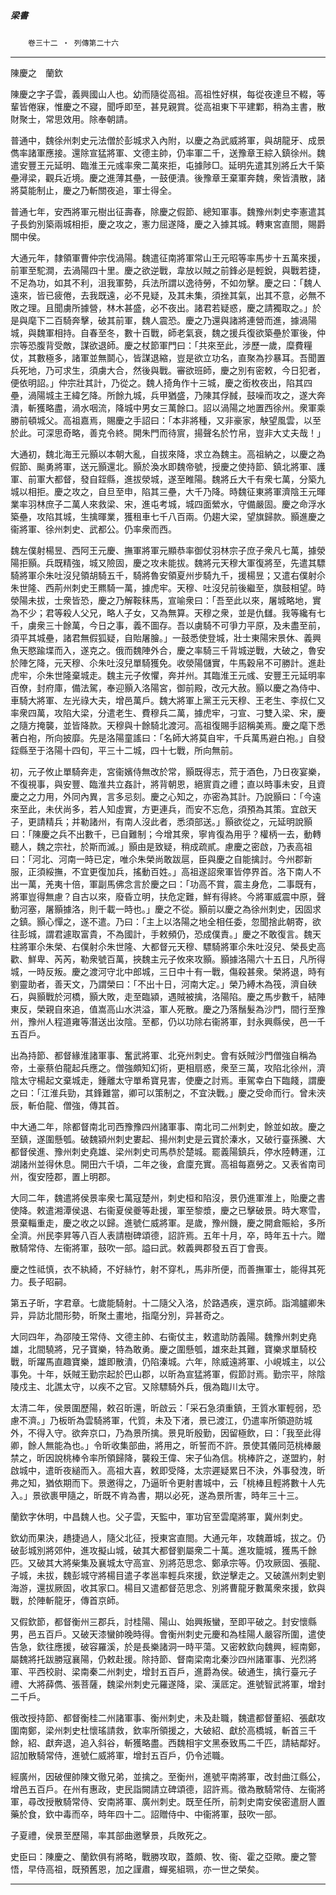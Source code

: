

##### 梁書
　　`卷三十二 ‧ 列傳第二十六`

* * *

陳慶之　蘭欽

陳慶之字子雲，義興國山人也。幼而隨從高祖。高祖性好棋，每從夜達旦不輟，等輩皆倦寐，惟慶之不寢，聞呼即至，甚見親賞。從高祖東下平建鄴，稍為主書，散財聚士，常思效用。除奉朝請。

普通中，魏徐州刺史元法僧於彭城求入內附，以慶之為武威將軍，與胡龍牙、成景儁率諸軍應接。還除宣猛將軍、文德主帥，仍率軍二千，送豫章王綜入鎮徐州。魏遣安豐王元延明、臨淮王元彧率衆二萬來拒，屯據陟□。延明先遣其別將丘大千築壘潯梁，觀兵近境。慶之進薄其壘，一鼓便潰。後豫章王棄軍奔魏，衆皆潰散，諸將莫能制止，慶之乃斬關夜追，軍士得全。

普通七年，安西將軍元樹出征壽春，除慶之假節、總知軍事。魏豫州刺史李憲遣其子長鈞別築兩城相拒，慶之攻之，憲力屈遂降，慶之入據其城。轉東宮直閤，賜爵關中侯。

大通元年，隸領軍曹仲宗伐渦陽。魏遣征南將軍常山王元昭等率馬步十五萬來援，前軍至駝澗，去渦陽四十里。慶之欲逆戰，韋放以賊之前鋒必是輕銳，與戰若捷，不足為功，如其不利，沮我軍勢，兵法所謂以逸待勞，不如勿擊。慶之曰：「魏人遠來，皆已疲倦，去我既遠，必不見疑，及其未集，須挫其氣，出其不意，必無不敗之理。且聞虜所據營，林木甚盛，必不夜出。諸君若疑惑，慶之請獨取之。」於是與麾下二百騎奔擊，破其前軍，魏人震恐。慶之乃還與諸將連營而進，據渦陽城，與魏軍相持。自春至冬，數十百戰，師老氣衰，魏之援兵復欲築壘於軍後，仲宗等恐腹背受敵，謀欲退師。慶之杖節軍門曰：「共來至此，涉歷一歲，糜費糧仗，其數極多，諸軍並無鬬心，皆謀退縮，豈是欲立功名，直聚為抄暴耳。吾聞置兵死地，乃可求生，須虜大合，然後與戰。審欲班師，慶之別有密敕，今日犯者，便依明詔。」仲宗壯其計，乃從之。魏人掎角作十三城，慶之銜枚夜出，陷其四壘，渦陽城主王緯乞降。所餘九城，兵甲猶盛，乃陳其俘馘，鼓噪而攻之，遂大奔潰，斬獲略盡，渦水咽流，降城中男女三萬餘口。詔以渦陽之地置西徐州。衆軍乘勝前頓城父。高祖嘉焉，賜慶之手詔曰：「本非將種，又非豪家，觖望風雲，以至於此。可深思奇略，善克令終。開朱門而待賔，揚聲名於竹帛，豈非大丈夫哉！」

大通初，魏北海王元顥以本朝大亂，自拔來降，求立為魏主。高祖納之，以慶之為假節、飈勇將軍，送元顥還北。顥於渙水即魏帝號，授慶之使持節、鎮北將軍、護軍、前軍大都督，發自銍縣，進拔滎城，遂至睢陽。魏將丘大千有衆七萬，分築九城以相拒。慶之攻之，自旦至申，陷其三壘，大千乃降。時魏征東將軍濟陰王元暉業率羽林庶子二萬人來救梁、宋，進屯考城，城四面縈水，守備嚴固。慶之命浮水築壘，攻陷其城，生擒暉業，獲租車七千八百兩。仍趨大梁，望旗歸款。顥進慶之衞將軍、徐州刺史、武都公。仍率衆而西。

魏左僕射楊昱、西阿王元慶、撫軍將軍元顯恭率御仗羽林宗子庶子衆凡七萬，據滎陽拒顥。兵既精強，城又險固，慶之攻未能拔。魏將元天穆大軍復將至，先遣其驃騎將軍尒朱吐沒兒領胡騎五千，騎將魯安領夏州步騎九千，援楊昱；又遣右僕射尒朱世隆、西荊州刺史王羆騎一萬，據虎牢。天穆、吐沒兒前後繼至，旗鼓相望。時滎陽未拔，士衆皆恐，慶之乃解鞍秣馬，宣喻衆曰：「吾至此以來，屠城略地，實為不少；君等殺人父兄，略人子女，又為無算。天穆之衆，並是仇讎。我等纔有七千，虜衆三十餘萬，今日之事，義不圖存。吾以虜騎不可爭力平原，及未盡至前，須平其城壘，諸君無假狐疑，自貽屠膾。」一鼓悉使登城，壯士東陽宋景休、義興魚天愍踰堞而入，遂克之。俄而魏陣外合，慶之率騎三千背城逆戰，大破之，魯安於陣乞降，元天穆、尒朱吐沒兒單騎獲免。收滎陽儲實，牛馬穀帛不可勝計。進赴虎牢，尒朱世隆棄城走。魏主元子攸懼，奔并州。其臨淮王元彧、安豐王元延明率百僚，封府庫，備法駕，奉迎顥入洛陽宮，御前殿，改元大赦。顥以慶之為侍中、車騎大將軍、左光祿大夫，增邑萬戶。魏大將軍上黨王元天穆、王老生、李叔仁又率衆四萬，攻陷大梁，分遣老生、費穆兵二萬，據虎牢，刁宣、刁雙入梁、宋，慶之隨方掩襲，並皆降款。天穆與十餘騎北渡河。高祖復賜手詔稱美焉。慶之麾下悉著白袍，所向披靡。先是洛陽童謠曰：「名師大將莫自牢，千兵萬馬避白袍。」自發銍縣至于洛陽十四旬，平三十二城，四十七戰，所向無前。

初，元子攸止單騎奔走，宮衞嬪侍無改於常，顥既得志，荒于酒色，乃日夜宴樂，不復視事，與安豐、臨淮共立姦計，將背朝恩，絕賔貢之禮；直以時事未安，且資慶之之力用，外同內異，言多忌刻。慶之心知之，亦密為其計。乃說顥曰：「今遠來至此，未伏尚多，若人知虛實，方更連兵，而安不忘危，須預為其策。宜啟天子，更請精兵；并勒諸州，有南人沒此者，悉須部送。」顥欲從之，元延明說顥曰：「陳慶之兵不出數千，已自難制；今增其衆，寧肯復為用乎？權柄一去，動轉聽人，魏之宗社，於斯而滅。」顥由是致疑，稍成疏貳。慮慶之密啟，乃表高祖曰：「河北、河南一時已定，唯尒朱榮尚敢跋扈，臣與慶之自能擒討。今州郡新服，正須綏撫，不宜更復加兵，搖動百姓。」高祖遂詔衆軍皆停界首。洛下南人不出一萬，羌夷十倍，軍副馬佛念言於慶之曰：「功高不賞，震主身危，二事既有，將軍豈得無慮？自古以來，廢昏立明，扶危定難，鮮有得終。今將軍威震中原，聲動河塞，屠顥據洛，則千載一時也。」慶之不從。顥前以慶之為徐州刺史，因固求之鎮。顥心憚之，遂不遣。乃曰：「主上以洛陽之地全相任委，忽聞捨此朝寄，欲往彭城，謂君遽取富貴，不為國計，手敕頻仍，恐成僕責。」慶之不敢復言。魏天柱將軍尒朱榮、右僕射尒朱世隆、大都督元天穆、驃騎將軍尒朱吐沒兒、榮長史高歡、鮮卑、芮芮，勒衆號百萬，挾魏主元子攸來攻顥。顥據洛陽六十五日，凡所得城，一時反叛。慶之渡河守北中郎城，三日中十有一戰，傷殺甚衆。榮將退，時有劉靈助者，善天文，乃謂榮曰：「不出十日，河南大定。」榮乃縛木為筏，濟自硤石，與顥戰於河橋，顥大敗，走至臨潁，遇賊被擒，洛陽陷。慶之馬步數千，結陣東反，榮親自來追，值嵩高山水洪溢，軍人死散。慶之乃落鬚髮為沙門，間行至豫州，豫州人程道雍等潛送出汝陰。至都，仍以功除右衞將軍，封永興縣侯，邑一千五百戶。

出為持節、都督緣淮諸軍事、奮武將軍、北兗州刺史。會有妖賊沙門僧強自稱為帝，土豪蔡伯龍起兵應之。僧強頗知幻術，更相扇惑，衆至三萬，攻陷北徐州，濟陰太守楊起文棄城走，鍾離太守單希寶見害，使慶之討焉。車駕幸白下臨餞，謂慶之曰：「江淮兵勁，其鋒難當，卿可以策制之，不宜決戰。」慶之受命而行。曾未浹辰，斬伯龍、僧強，傳其首。

中大通二年，除都督南北司西豫豫四州諸軍事、南北司二州刺史，餘並如故。慶之至鎮，遂圍懸瓠。破魏潁州刺史婁起、揚州刺史是云寶於溱水，又破行臺孫騰、大都督侯進、豫州刺史堯雄、梁州刺史司馬恭於楚城。罷義陽鎮兵，停水陸轉運，江湖諸州並得休息。開田六千頃，二年之後，倉廩充實。高祖每嘉勞之。又表省南司州，復安陸郡，置上明郡。

大同二年，魏遣將侯景率衆七萬寇楚州，刺史桓和陷沒，景仍進軍淮上，貽慶之書使降。敕遣湘潭侯退、右衞夏侯夔等赴援，軍至黎漿，慶之已擊破景。時大寒雪，景棄輜重走，慶之收之以歸。進號仁威將軍。是歲，豫州饑，慶之開倉賑給，多所全濟。州民李昇等八百人表請樹碑頌德，詔許焉。五年十月，卒，時年五十六。贈散騎常侍、左衞將軍，鼓吹一部。謚曰武。敕義興郡發五百丁會喪。

慶之性祗慎，衣不紈綺，不好絲竹，射不穿札，馬非所便，而善撫軍士，能得其死力。長子昭嗣。

第五子昕，字君章。七歲能騎射。十二隨父入洛，於路遇疾，還京師。詣鴻臚卿朱异，异訪北間形勢，昕聚土畫地，指麾分別，异甚奇之。

大同四年，為邵陵王常侍、文德主帥、右衞仗主，敕遣助防義陽。魏豫州刺史堯雄，北間驍將，兄子寶樂，特為敢勇。慶之圍懸瓠，雄來赴其難，寶樂求單騎校戰，昕躍馬直趣寶樂，雄即散潰，仍陷溱城。六年，除威遠將軍、小峴城主，以公事免。十年，妖賊王勤宗起於巴山郡，以昕為宣猛將軍，假節討焉。勤宗平，除陰陵戍主、北譙太守，以疾不之官。又除驃騎外兵，俄為臨川太守。

太清二年，侯景圍歷陽，敕召昕還，昕啟云：「采石急須重鎮，王質水軍輕弱，恐慮不濟。」乃板昕為雲騎將軍，代質，未及下渚，景已渡江，仍遣率所領遊防城外，不得入守。欲奔京口，乃為景所擒。景見昕殷勤，因留極飲，曰：「我至此得卿，餘人無能為也。」令昕收集部曲，將用之，昕誓而不許。景使其儀同范桃棒嚴禁之，昕因說桃棒令率所領歸降，襲殺王偉、宋子仙為信。桃棒許之，遂盟約，射啟城中，遣昕夜縋而入。高祖大喜，敕即受降，太宗遲疑累日不決，外事發洩，昕弗之知，猶依期而下。景邀得之，乃逼昕令更射書城中，云「桃棒且輕將數十人先入。」景欲裹甲隨之，昕既不肯為書，期以必死，遂為景所害，時年三十三。

蘭欽字休明，中昌魏人也。父子雲，天監中，軍功官至雲麾將軍，冀州刺史。

欽幼而果決，趫捷過人，隨父北征，授東宮直閤。大通元年，攻魏蕭城，拔之。仍破彭城別將郊仲，進攻擬山城，破其大都督劉屬衆二十萬。進攻籠城，獲馬千餘匹。又破其大將柴集及襄城太守高宣、別將范思念、鄭承宗等。仍攻厥固、張龍、子城，未拔，魏彭城守將楊目遣子孝邕率輕兵來援，欽逆擊走之。又破譙州刺史劉海游，還拔厥固，收其家口。楊目又遣都督范思念、別將曹龍牙數萬衆來援，欽與戰，於陣斬龍牙，傳首京師。

又假欽節，都督衡州三郡兵，討桂陽、陽山、始興叛蠻，至即平破之。封安懷縣男，邑五百戶。又破天漆蠻帥晚時得。會衡州刺史元慶和為桂陽人嚴容所圍，遣使告急，欽往應援，破容羅溪，於是長樂諸洞一時平蕩。又密敕欽向魏興，經南鄭，屬魏將托跋勝寇襄陽，仍敕赴援。除持節、督南梁南北秦沙四州諸軍事、光烈將軍、平西校尉、梁南秦二州刺史，增封五百戶，進爵為侯。破通生，擒行臺元子禮、大將薛儁、張菩薩，魏梁州刺史元羅遂降，梁、漢厎定。進號智武將軍，增封二千戶。

俄改授持節、都督衡桂二州諸軍事、衡州刺史，未及赴職，魏遣都督董紹、張獻攻圍南鄭，梁州刺史杜懷瑤請救，欽率所領援之，大破紹、獻於高橋城，斬首三千餘，紹、獻奔退，追入斜谷，斬獲略盡。西魏相宇文黑泰致馬二千匹，請結鄰好。詔加散騎常侍，進號仁威將軍，增封五百戶，仍令述職。

經廣州，因破俚帥陳文徹兄弟，並擒之。至衡州，進號平南將軍，改封曲江縣公，增邑五百戶。在州有惠政，吏民詣闕請立碑頌德，詔許焉。徵為散騎常侍、左衞將軍，尋改授散騎常侍、安南將軍、廣州刺史。既至任所，前刺史南安侯密遣厨人置藥於食，欽中毒而卒，時年四十二。詔贈侍中、中衞將軍，鼓吹一部。

子夏禮，侯景至歷陽，率其部曲邀擊景，兵敗死之。

史臣曰：陳慶之、蘭欽俱有將略，戰勝攻取，蓋頗、牧、衞、霍之亞歟。慶之警悟，早侍高祖，既預舊恩，加之謹肅，蟬冕組珮，亦一世之榮矣。

* * *

